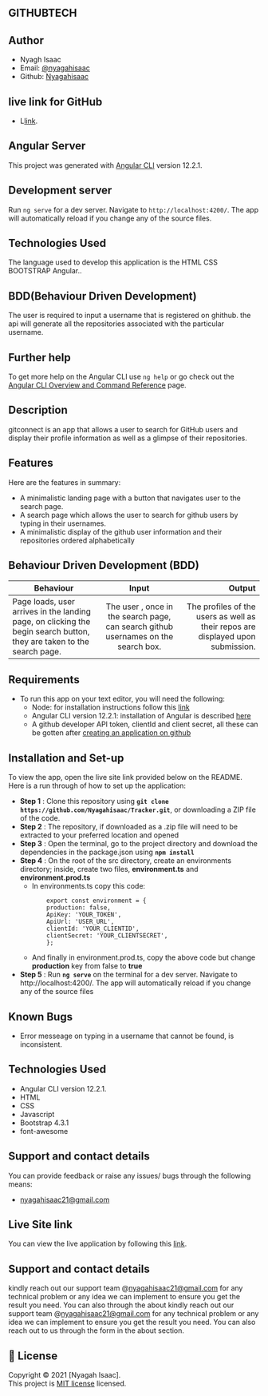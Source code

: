 ## GITHUBTECH

## Author
* Nyagh Isaac
* Email: [@nyagahisaac](nyagahIsaac21@gmail.com)
* Github: [Nyagahisaac](https://github.com/Nyagahisaac)

## live link for GitHub
* L[link]( nyagahisaac.github.io/tracker/ ).

## Angular Server
This project was generated with [Angular CLI](https://github.com/angular/angular-cli) version 12.2.1.

## Development server

Run `ng serve` for a dev server. Navigate to `http://localhost:4200/`. The app will automatically reload if you change any of the source files.


## Technologies Used
The language used to develop this application is the
HTML
CSS
BOOTSTRAP
Angular.. 

## BDD(Behaviour Driven Development)
The user is required to input a username that is registered on ghithub.
the api will generate all the repositories associated with the particular username.
## Further help

To get more help on the Angular CLI use `ng help` or go check out the [Angular CLI Overview and Command Reference](https://angular.io/cli) page.



## Description
gitconnect is an app that allows a user to search for GitHub users and display their profile information as well as a glimpse of their repositories.

## Features
Here are the features in summary:
* A minimalistic landing page with a button that navigates user to the search page.
* A search page which allows the user to search for github users by typing in their usernames.
* A minimalistic display of the github user information and their repositories ordered alphabetically

## Behaviour Driven Development (BDD)
|Behaviour 	           |    Input 	                 |       Output          |
|----------------------------------------------|:-----------------------------------:|-----------------------------:|       
|Page loads, user arrives in the landing page, on clicking the begin search button, they are taken to the search page.                        |  The user , once in the search page, can search github usernames on the search box.          | The profiles of the users as well as their repos are displayed upon submission.    |                       |

## Requirements
* To run this app on your text editor, you will need the following:
    * Node: for installation instructions follow this [link](https://nodejs.org/en/download/)
    * Angular CLI version 12.2.1: installation of Angular is described [here](https://www.c-sharpcorner.com/article/three-steps-to-install-angular-and-create-first-hello-world-angular-app/) 
    * A github developer API token, clientId and client secret, all these can be gotten after [creating an application on github](https://github.com/settings/apps)

## Installation and Set-up
To view the app, open the live site link provided below on the README.
Here is a run through of how to set up the application:
* **Step 1** : Clone this repository using **`git clone https://github.com/Nyagahisaac/Tracker.git`**, or downloading a ZIP file of the code.
* **Step 2** : The repository, if downloaded as a .zip file will need to be extracted to your preferred location and opened
* **Step 3** : Open the terminal, go to the project directory and download the dependencies in the package.json using **`npm install`**
* **Step 4** : On the root of the src directory, create an environments directory; inside, create two files, **environment.ts** and **environment.prod.ts**
    * In environments.ts copy this code:
        ```shell
            export const environment = {
            production: false,
            ApiKey: 'YOUR_TOKEN',
            ApiUrl: 'USER_URL',
            clientId: 'YOUR_CLIENTID',
            clientSecret: 'YOUR_CLIENTSECRET',
            };
        ```
    * And finally in environment.prod.ts, copy the above code but change **production** key from false to **true**
* **Step 5** : Run **`ng serve`** on the terminal for a dev server. Navigate to http://localhost:4200/. The app will automatically reload if you change any of the source files

## Known Bugs
* Error messeage on typing in a username that cannot be found, is inconsistent.

## Technologies Used
* Angular CLI version 12.2.1.
* HTML  
* CSS
* Javascript
* Bootstrap 4.3.1
* font-awesome



## Support and contact details
You can provide feedback or raise any issues/ bugs through the following means:
* nyagahisaac21@gmail.com

## Live Site link
You can view the live application by following this [link]( nyagahisaac.github.io/tracker/ ).

## Support and contact details
 kindly reach out our support team @nyagahisaac21@gmail.com for any technical problem or any idea we can implement to ensure you get the result you need. You can also through the about
 kindly reach out our support team @nyagahisaac21@gmail.com for any technical problem or any idea we can implement to ensure you get the result you need. You can also reach out to us through the form in the about section.

## 📝 License

Copyright © 2021 [Nyagah Isaac].<br />
This project is [MIT license](LICENSE) licensed.

